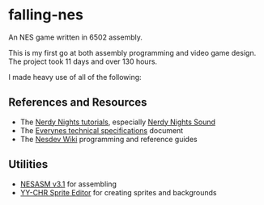 # falling-nes

An NES game written in 6502 assembly.

This is my first go at both assembly programming and video game design. The project took 11 days and over 130 hours.


I made heavy use of all of the following:

## References and Resources
- The [Nerdy Nights tutorials](http://nintendoage.com/forum/messageview.cfm?catid=22&threadid=7155), especially [Nerdy Nights Sound](http://nintendoage.com/forum/messageview.cfm?catid=22&threadid=22487)
- The [Everynes technical specifications](http://problemkaputt.de/everynes.htm) document
- The [Nesdev Wiki](https://wiki.nesdev.com/w/index.php/Nesdev_Wiki) programming and reference guides

## Utilities
- [NESASM v3.1](https://github.com/camsaul/nesasm) for assembling
- [YY-CHR Sprite Editor](https://www.romhacking.net/utilities/119/) for creating sprites and backgrounds

